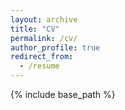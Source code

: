 ```yaml
---
layout: archive
title: "CV"
permalink: /cv/
author_profile: true
redirect_from:
  - /resume
---
```


{% include base_path %}

<object data="{{ site.url }}{{ site.baseurl }}/files/cv_example.pdf" width="1000" height="1000" type="application/pdf"></object>